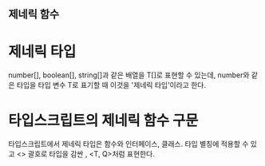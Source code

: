## 제네릭 함수

# 제네릭 타입

number[], boolean[], string[]과 같은 배열을 T[]로 표현할 수 있는데,
number와 같은 타입을 타입 변수 T로 표기할 때 이것을 '제네릭 타입'이라고 한다.

# 타입스크립트의 제네릭 함수 구문

타입스크립트에서 제네릭 타입은 함수와 인터페이스, 클래스. 타입 별칭에 적용할 수 있고 <> 괄호로 타입을 감싼 <T>, <T, Q>처럼 표현한다.
